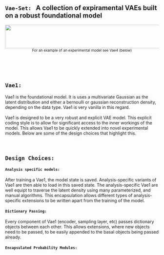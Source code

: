 ## `Vae-Set:` &nbsp; A collection of expiramental VAEs built on a robust foundational model


<p align="center">
  <kbd>
  <img src="https://github.com/SB-27182/Vae_Set/blob/master/assets/readme_images/topOfSeven.jpg" width=700 height=77 />
  </kbd>
  <br>
  <sub>For an example of an experimental model see Vae4 (below)</sub> 
</p>
<br>
<br>
<br>

## `Vae1:` &nbsp;
Vae1 is the foundational model. It is uses a multivariate Gaussian as the latent distribution and either a bernoulli or gaussian reconstruction density, depending on the data type. Vae1 is very vanilla in this regard.
<br>
<br>
Vae1 is designed to be a very robust and explicit VAE model. This explicit coding style is to allow for significant access to the inner workings of the model. This allows Vae1 to be quickly extended into novel experimental models. Below are some of the design choices that highlight this.
<br>
<br>
<br>

## `Design Choices: `

#### `Analysis specific models:`
After training a Vae1, the model state is saved. Analysis-specific variants of Vae1 are then able to load in this saved state. The analysis-specific Vae1 are well equipt to traverse the latent density using many parameterized, and manual algorithms. This encapsulation allows different types of analysis-specific extensions to be written apart from the training of the model.

#### `Dictionary Passing:`
Every component of Vae1 (encoder, sampling layer, etc) passes dictionary objects between each other. This allows extensions, where new objects need to be passed, to be easily appended to the basal objects being passed already.

#### `Encapsulated Probability Modules:`

